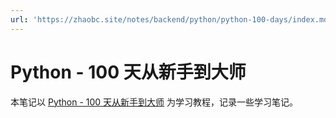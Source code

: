 ```yaml
---
url: 'https://zhaobc.site/notes/backend/python/python-100-days/index.md'
---
```

# Python - 100 天从新手到大师

本笔记以 [Python - 100 天从新手到大师](https://github.com/jackfrued/Python-100-Days) 为学习教程，记录一些学习笔记。
